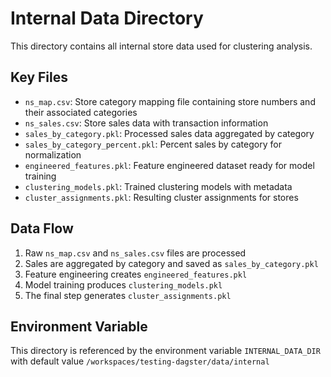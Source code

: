 # Internal Data Directory

This directory contains all internal store data used for clustering analysis.

## Key Files

- `ns_map.csv`: Store category mapping file containing store numbers and their associated categories
- `ns_sales.csv`: Store sales data with transaction information
- `sales_by_category.pkl`: Processed sales data aggregated by category
- `sales_by_category_percent.pkl`: Percent sales by category for normalization
- `engineered_features.pkl`: Feature engineered dataset ready for model training
- `clustering_models.pkl`: Trained clustering models with metadata
- `cluster_assignments.pkl`: Resulting cluster assignments for stores

## Data Flow

1. Raw `ns_map.csv` and `ns_sales.csv` files are processed
2. Sales are aggregated by category and saved as `sales_by_category.pkl`
3. Feature engineering creates `engineered_features.pkl`
4. Model training produces `clustering_models.pkl`
5. The final step generates `cluster_assignments.pkl`

## Environment Variable

This directory is referenced by the environment variable `INTERNAL_DATA_DIR` with default value `/workspaces/testing-dagster/data/internal` 